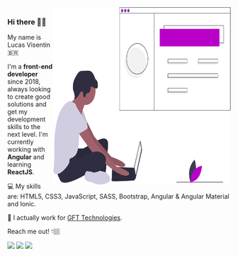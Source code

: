 <img src="https://raw.githubusercontent.com/lvisentin/lvisentin/main/programmer3.svg" width="400px" height="400px" align="right">

### Hi there 👋🏽

My name is Lucas Visentin 🇧🇷

I'm a **front-end developer** since 2018, always looking to create good solutions and get my development skills to the next level.
I'm currently working with **Angular** and learning **ReactJS**.

💻 My skills are: HTML5, CSS3, JavaScript, SASS, Bootstrap, Angular & Angular Material and Ionic.

💼 I actually work for <a href="https://www.gft.com/int/en/index/">GFT Technologies</a>.

Reach me out! 👇🏽

<p align="left">
  <a href="https://www.instagram.com/_lvisentin/" alt="Instagram">
  <img src="https://img.shields.io/badge/-Instagram-DF0174?style=for-the-badge&logo=instagram&logoColor=white&link=https://www.instagram.com/iuricoding/"/></a>
  
  <a href="https://www.linkedin.com/in/lvisentin" alt="Linkedin">
  <img src="https://img.shields.io/badge/-Linkedin-0e76a8?style=for-the-badge&logo=Linkedin&logoColor=white&link=https://www.linkedin.com/in/iuricode" /></a>
  
  <a href="mailto:lvise.batista@gmail.com" alt="Gmail">
  <img src="https://img.shields.io/badge/-Gmail-c14438?style=for-the-badge&logo=Gmail&logoColor=white&link=mailto:lvise.batista@gmail.com">
</p>

